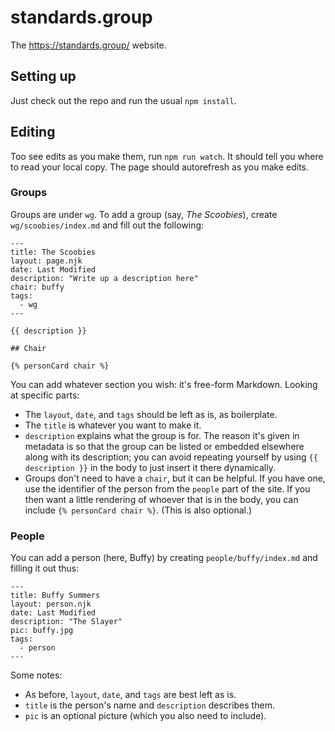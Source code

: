 
# standards.group

The https://standards.group/ website.

## Setting up

Just check out the repo and run the usual `npm install`.

## Editing

Too see edits as you make them, run `npm run watch`. It should tell you where to read your local copy.
The page should autorefresh as you make edits.

### Groups

Groups are under `wg`. To add a group (say, *The Scoobies*), create `wg/scoobies/index.md` and fill out
the following:

```
---
title: The Scoobies
layout: page.njk
date: Last Modified
description: "Write up a description here"
chair: buffy
tags:
  - wg
---

{{ description }}

## Chair

{% personCard chair %}
```

You can add whatever section you wish: it's free-form Markdown. Looking at specific parts:

- The `layout`, `date`, and `tags` should be left as is, as boilerplate.
- The `title` is whatever you want to make it.
- `description` explains what the group is for. The reason it's given in metadata is so that
  the group can be listed or embedded elsewhere along with its description; you can avoid
  repeating yourself by using `{{ description }}` in the body to just insert it there dynamically.
- Groups don't need to have a `chair`, but it can be helpful. If you have one, use the identifier
  of the person from the `people` part of the site. If you then want a little rendering of whoever 
  that is in the body, you can include `{% personCard chair %}`. (This is also optional.)

### People

You can add a person (here, Buffy) by creating `people/buffy/index.md` and filling it out thus:

```
---
title: Buffy Summers
layout: person.njk
date: Last Modified
description: "The Slayer"
pic: buffy.jpg
tags:
  - person
---
```

Some notes:

- As before, `layout`, `date`, and `tags` are best left as is.
- `title` is the person's name and `description` describes them.
- `pic` is an optional picture (which you also need to include).
